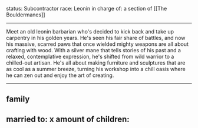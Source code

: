 status: Subcontractor
race: Leonin
in charge of: a section of [[The Bouldermanes]]

---

Meet an old leonin barbarian who's decided to kick back and take up carpentry in his golden years. He's seen his fair share of battles, and now his massive, scarred paws that once wielded mighty weapons are all about crafting with wood. With a silver mane that tells stories of his past and a relaxed, contemplative expression, he's shifted from wild warrior to a chilled-out artisan. He's all about making furniture and sculptures that are as cool as a summer breeze, turning his workshop into a chill oasis where he can zen out and enjoy the art of creating.

---

## family

married to:
x amount of children:
- 
